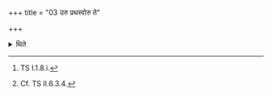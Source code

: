 +++
title = "03 उरु प्रथस्वोरु ते"

+++

<details><summary>थिते</summary>

3. With uru prathasvoru te yajñapatiḥ prathatām[^1] spreading the sacrificial bread he spreads it over all the potsherds.[^2]  

[^1]: TS I.1.8.i.  

[^2]: Cf. TS II.6.3.4.
</details>
